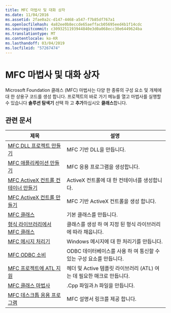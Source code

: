 ```yaml
---
title: MFC 마법사 및 대화 상자
ms.date: 11/04/2016
ms.assetid: 2fae0a2c-d147-4468-a547-f7b85df767a1
ms.openlocfilehash: 4a82ee0b8eccde65aeffacb05695eed4b1f14cdc
ms.sourcegitcommit: c3093251193944840e3d0a068ecc30e6449624ba
ms.translationtype: MT
ms.contentlocale: ko-KR
ms.lasthandoff: 03/04/2019
ms.locfileid: "57267474"
---
```

# <a name="mfc-wizards-and-dialog-boxes"></a>MFC 마법사 및 대화 상자

Microsoft Foundation 클래스 (MFC) 마법사는 다양 한 종류의 구성 요소 및 개체에 대 한 상용구 코드를 생성 합니다. 프로젝트의 바로 가기 메뉴를 열고 마법사를 실행할 수 있습니다 **솔루션 탐색기** 선택 하 고 **추가**하십시오 **클래스**합니다.

## <a name="related-articles"></a>관련 문서

|제목|설명|
|-----------|-----------------|
|[MFC DLL 프로젝트 만들기](../../mfc/reference/creating-an-mfc-dll-project.md)|MFC 기반 DLL을 만듭니다.|
|[MFC 애플리케이션 만들기](../../mfc/reference/creating-an-mfc-application.md)|MFC 응용 프로그램을 생성합니다.|
|[MFC ActiveX 컨트롤 컨테이너 만들기](../../mfc/reference/creating-an-mfc-activex-control-container.md)|ActiveX 컨트롤에 대 한 컨테이너를 생성합니다.|
|[MFC ActiveX 컨트롤 만들기](../../mfc/reference/creating-an-mfc-activex-control.md)|MFC 기반 ActiveX 컨트롤을 생성 합니다.|
|[MFC 클래스](../../mfc/reference/adding-an-mfc-class.md)|기본 클래스를 만듭니다.|
|[형식 라이브러리에서 MFC 클래스](../../mfc/reference/adding-an-mfc-class-from-a-type-library.md)|클래스를 생성 하 여 지정 된 형식 라이브러리에 따라 채웁니다.|
|[MFC 메시지 처리기](../../mfc/reference/adding-an-mfc-message-handler.md)|Windows 메시지에 대 한 처리기를 만듭니다.|
|[MFC ODBC 소비](../../mfc/reference/adding-an-mfc-odbc-consumer.md)|ODBC 데이터베이스를 사용 하 여 통신할 수 있는 구성 요소를 만듭니다.|
|[MFC 프로젝트에 ATL 지원](../../mfc/reference/adding-atl-support-to-your-mfc-project.md)|헤더 및 Active 템플릿 라이브러리 (ATL) 여는 데 필요한 매크로 만듭니다.|
|[MFC 클래스 마법사](../../mfc/reference/mfc-class-wizard.md)|.Cpp 파일과.h 파일을 만듭니다.|
|[MFC 데스크톱 응용 프로그램](../../mfc/mfc-desktop-applications.md)|MFC 설명서 링크를 제공 합니다.|
